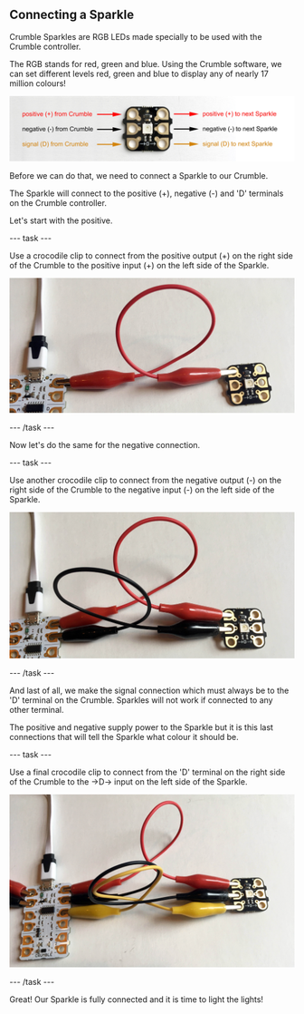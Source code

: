 ## Connecting a Sparkle

Crumble Sparkles are RGB LEDs made specially to be used with the Crumble controller.

The RGB stands for red, green and blue. Using the Crumble software, we can set different levels red, green and blue to display any of nearly 17 million colours!

![Crumble Sparkle connections](images/sparkleconnections.jpg)

Before we can do that, we need to connect a Sparkle to our Crumble.

The Sparkle will connect to the positive (+), negative (-) and 'D' terminals on the Crumble controller.

Let's start with the positive.

--- task ---

Use a crocodile clip to connect from the positive output (+) on the right side of the Crumble to the positive input (+) on the left side of the Sparkle.

![Connecting the Sparkle positive connection](images/sparklePositive.jpg)

--- /task ---

Now let's do the same for the negative connection.

--- task ---

Use another crocodile clip to connect from the negative output (-) on the right side of the Crumble to the negative input (-) on the left side of the Sparkle.

![Connecting the Sparkle negative connection](images/sparkleNegative.jpg)

--- /task ---

And last of all, we make the signal connection which must always be to the 'D' terminal on the Crumble. Sparkles will not work if connected to any other terminal.

The positive and negative supply power to the Sparkle but it is this last connections that will tell the Sparkle what colour it should be.

--- task ---

Use a final crocodile clip to connect from the 'D' terminal on the right side of the Crumble to the ->D-> input on the left side of the Sparkle.

![Connecting the Sparkle signal connection](images/sparkleSignal.jpg)

--- /task ---

Great! Our Sparkle is fully connected and it is time to light the lights!